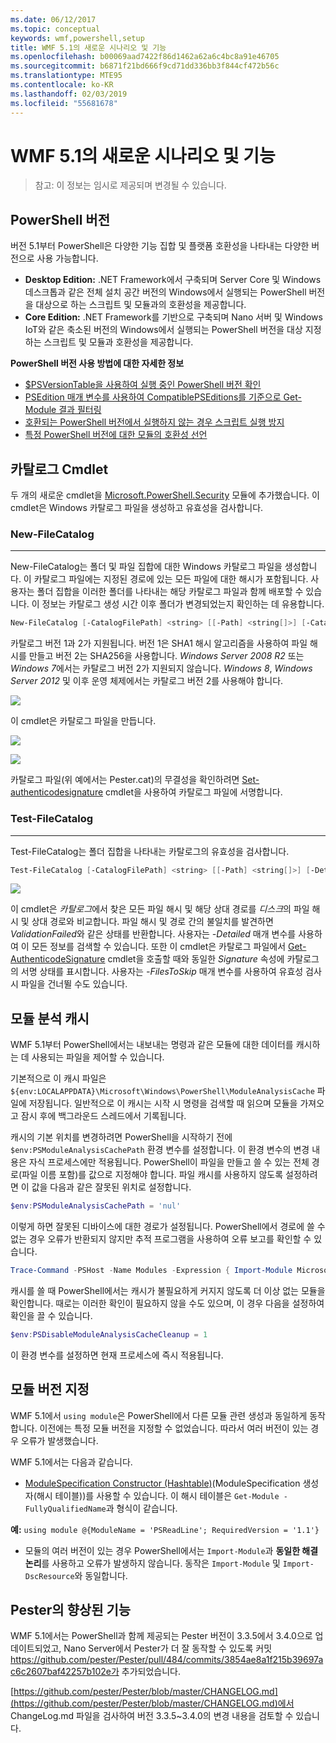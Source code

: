```yaml
---
ms.date: 06/12/2017
ms.topic: conceptual
keywords: wmf,powershell,setup
title: WMF 5.1의 새로운 시나리오 및 기능
ms.openlocfilehash: b00069aad7422f86d1462a62a6c4bc8a91e46705
ms.sourcegitcommit: b6871f21bd666f9cd71dd336bb3f844cf472b56c
ms.translationtype: MTE95
ms.contentlocale: ko-KR
ms.lasthandoff: 02/03/2019
ms.locfileid: "55681678"
---
```

# <a name="new-scenarios-and-features-in-wmf-51"></a>WMF 5.1의 새로운 시나리오 및 기능

> 참고: 이 정보는 임시로 제공되며 변경될 수 있습니다.

## <a name="powershell-editions"></a>PowerShell 버전

버전 5.1부터 PowerShell은 다양한 기능 집합 및 플랫폼 호환성을 나타내는 다양한 버전으로 사용 가능합니다.

- **Desktop Edition:** .NET Framework에서 구축되며 Server Core 및 Windows 데스크톱과 같은 전체 설치 공간 버전의 Windows에서 실행되는 PowerShell 버전을 대상으로 하는 스크립트 및 모듈과의 호환성을 제공합니다.
- **Core Edition:** .NET Framework를 기반으로 구축되며 Nano 서버 및 Windows IoT와 같은 축소된 버전의 Windows에서 실행되는 PowerShell 버전을 대상 지정하는 스크립트 및 모듈과 호환성을 제공합니다.

**PowerShell 버전 사용 방법에 대한 자세한 정보**

- [$PSVersionTable을 사용하여 실행 중인 PowerShell 버전 확인](/powershell/module/microsoft.powershell.core/about/about_automatic_variables)
- [PSEdition 매개 변수를 사용하여 CompatiblePSEditions를 기준으로 Get-Module 결과 필터링](/powershell/module/microsoft.powershell.core/get-module)
- [호환되는 PowerShell 버전에서 실행하지 않는 경우 스크립트 실행 방지](/powershell/gallery/concepts/script-psedition-support)
- [특정 PowerShell 버전에 대한 모듈의 호환성 선언](/powershell/gallery/concepts/module-psedition-support)

## <a name="catalog-cmdlets"></a>카탈로그 Cmdlet

두 개의 새로운 cmdlet을 [Microsoft.PowerShell.Security](/powershell/module/microsoft.powershell.security) 모듈에 추가했습니다. 이 cmdlet은 Windows 카탈로그 파일을 생성하고 유효성을 검사합니다.

### <a name="new-filecatalog"></a>New-FileCatalog
--------------------------------

New-FileCatalog는 폴더 및 파일 집합에 대한 Windows 카탈로그 파일을 생성합니다.
이 카탈로그 파일에는 지정된 경로에 있는 모든 파일에 대한 해시가 포함됩니다.
사용자는 폴더 집합을 이러한 폴더를 나타내는 해당 카탈로그 파일과 함께 배포할 수 있습니다.
이 정보는 카탈로그 생성 시간 이후 폴더가 변경되었는지 확인하는 데 유용합니다.

```powershell
New-FileCatalog [-CatalogFilePath] <string> [[-Path] <string[]>] [-CatalogVersion <int>] [-WhatIf] [-Confirm] [<CommonParameters>]
```

카탈로그 버전 1과 2가 지원됩니다.
버전 1은 SHA1 해시 알고리즘을 사용하여 파일 해시를 만들고 버전 2는 SHA256을 사용합니다.
*Windows Server 2008 R2* 또는 *Windows 7*에서는 카탈로그 버전 2가 지원되지 않습니다.
*Windows 8*, *Windows Server 2012* 및 이후 운영 체제에서는 카탈로그 버전 2를 사용해야 합니다.

![](../images/NewFileCatalog.jpg)

이 cmdlet은 카탈로그 파일을 만듭니다.

![](../images/CatalogFile1.jpg)

![](../images/CatalogFile2.jpg)

카탈로그 파일(위 예에서는 Pester.cat)의 무결성을 확인하려면 [Set-authenticodesignature](/powershell/module/Microsoft.PowerShell.Security/Set-AuthenticodeSignature) cmdlet을 사용하여 카탈로그 파일에 서명합니다.

### <a name="test-filecatalog"></a>Test-FileCatalog
--------------------------------

Test-FileCatalog는 폴더 집합을 나타내는 카탈로그의 유효성을 검사합니다.

```powershell
Test-FileCatalog [-CatalogFilePath] <string> [[-Path] <string[]>] [-Detailed] [-FilesToSkip <string[]>] [-WhatIf] [-Confirm] [<CommonParameters>]
```

![](../images/TestFileCatalog.jpg)

이 cmdlet은 *카탈로그*에서 찾은 모든 파일 해시 및 해당 상대 경로를 *디스크*의 파일 해시 및 상대 경로와 비교합니다.
파일 해시 및 경로 간의 불일치를 발견하면 *ValidationFailed*와 같은 상태를 반환합니다.
사용자는 *-Detailed* 매개 변수를 사용하여 이 모든 정보를 검색할 수 있습니다.
또한 이 cmdlet은 카탈로그 파일에서 [Get-AuthenticodeSignature](/powershell/module/Microsoft.PowerShell.Security/Get-AuthenticodeSignature) cmdlet을 호출할 때와 동일한 *Signature* 속성에 카탈로그의 서명 상태를 표시합니다.
사용자는 *-FilesToSkip* 매개 변수를 사용하여 유효성 검사 시 파일을 건너뛸 수도 있습니다.

## <a name="module-analysis-cache"></a>모듈 분석 캐시

WMF 5.1부터 PowerShell에서는 내보내는 명령과 같은 모듈에 대한 데이터를 캐시하는 데 사용되는 파일을 제어할 수 있습니다.

기본적으로 이 캐시 파일은 `${env:LOCALAPPDATA}\Microsoft\Windows\PowerShell\ModuleAnalysisCache` 파일에 저장됩니다.
일반적으로 이 캐시는 시작 시 명령을 검색할 때 읽으며 모듈을 가져오고 잠시 후에 백그라운드 스레드에서 기록됩니다.

캐시의 기본 위치를 변경하려면 PowerShell을 시작하기 전에 `$env:PSModuleAnalysisCachePath` 환경 변수를 설정합니다.
이 환경 변수의 변경 내용은 자식 프로세스에만 적용됩니다.
PowerShell이 파일을 만들고 쓸 수 있는 전체 경로(파일 이름 포함)를 값으로 지정해야 합니다.
파일 캐시를 사용하지 않도록 설정하려면 이 값을 다음과 같은 잘못된 위치로 설정합니다.

```powershell
$env:PSModuleAnalysisCachePath = 'nul'
```

이렇게 하면 잘못된 디바이스에 대한 경로가 설정됩니다.
PowerShell에서 경로에 쓸 수 없는 경우 오류가 반환되지 않지만 추적 프로그램을 사용하여 오류 보고를 확인할 수 있습니다.

```powershell
Trace-Command -PSHost -Name Modules -Expression { Import-Module Microsoft.PowerShell.Management -Force }
```

캐시를 쓸 때 PowerShell에서는 캐시가 불필요하게 커지지 않도록 더 이상 없는 모듈을 확인합니다.
때로는 이러한 확인이 필요하지 않을 수도 있으며, 이 경우 다음을 설정하여 확인을 끌 수 있습니다.

```powershell
$env:PSDisableModuleAnalysisCacheCleanup = 1
```

이 환경 변수를 설정하면 현재 프로세스에 즉시 적용됩니다.

## <a name="specifying-module-version"></a>모듈 버전 지정

WMF 5.1에서 `using module`은 PowerShell에서 다른 모듈 관련 생성과 동일하게 동작합니다.
이전에는 특정 모듈 버전을 지정할 수 없었습니다. 따라서 여러 버전이 있는 경우 오류가 발생했습니다.

WMF 5.1에서는 다음과 같습니다.

- [ModuleSpecification Constructor (Hashtable)](/dotnet/api/microsoft.powershell.commands.modulespecification.-ctor?view=powershellsdk-1.1.0#Microsoft_PowerShell_Commands_ModuleSpecification__ctor_System_Collections_Hashtable_)(ModuleSpecification 생성자(해시 테이블))를 사용할 수 있습니다.
이 해시 테이블은 `Get-Module -FullyQualifiedName`과 형식이 같습니다.

**예:** `using module @{ModuleName = 'PSReadLine'; RequiredVersion = '1.1'}`

- 모듈의 여러 버전이 있는 경우 PowerShell에서는 `Import-Module`과 **동일한 해결 논리**를 사용하고 오류가 발생하지 않습니다. 동작은 `Import-Module` 및 `Import-DscResource`와 동일합니다.

## <a name="improvements-to-pester"></a>Pester의 향상된 기능

WMF 5.1에서는 PowerShell과 함께 제공되는 Pester 버전이 3.3.5에서 3.4.0으로 업데이트되었고, Nano Server에서 Pester가 더 잘 동작할 수 있도록 커밋 https://github.com/pester/Pester/pull/484/commits/3854ae8a1f215b39697ac6c2607baf42257b102e가 추가되었습니다.

[https://github.com/pester/Pester/blob/master/CHANGELOG.md](https://github.com/pester/Pester/blob/master/CHANGELOG.md)에서 ChangeLog.md 파일을 검사하여 버전 3.3.5~3.4.0의 변경 내용을 검토할 수 있습니다.
